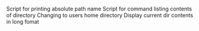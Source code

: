 Script for printing absolute path name
Script for command listing contents of directory
Changing to users home directory
Display current dir contents in long fomat
